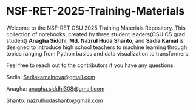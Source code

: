 # NSF-RET-2025-Training-Materials

Welcome to the NSF-RET OSU 2025 Training Materials Repository. This collection of notebooks, created by three student leaders(OSU CS grad student) **Anagha Siddhi**, **Md. Nazrul Huda Shanto**, and **Sadia Kamal** is designed to introduce high school teachers to machine learning through topics ranging from Python basics and data visualization to transformers.

Feel free to reach out to the contributors if you have any questions:

Sadia: Sadiakamalnova@gmail.com

Anagha: anagha.siddhi308@gmail.com

Shanto: nazrulhudashanto@gmail.com
